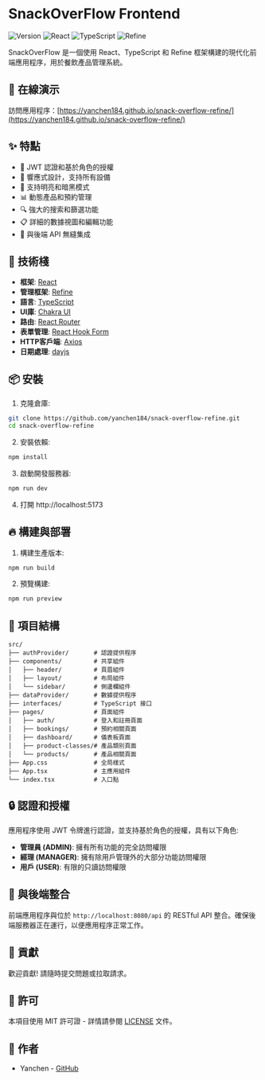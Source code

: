 # SnackOverFlow Frontend

![Version](https://img.shields.io/badge/version-1.0.0-blue.svg)
![React](https://img.shields.io/badge/React-18.0.0-61DAFB.svg?logo=react)
![TypeScript](https://img.shields.io/badge/TypeScript-5.4.2-3178C6.svg?logo=typescript)
![Refine](https://img.shields.io/badge/Refine-4.47.1-00897B.svg)

SnackOverFlow 是一個使用 React、TypeScript 和 Refine 框架構建的現代化前端應用程序，用於餐飲產品管理系統。

## 🚀 在線演示

訪問應用程序：[https://yanchen184.github.io/snack-overflow-refine/](https://yanchen184.github.io/snack-overflow-refine/)

## ✨ 特點

- 🔐 JWT 認證和基於角色的授權
- 📱 響應式設計，支持所有設備
- 🎨 支持明亮和暗黑模式
- 📊 動態產品和預約管理
- 🔍 強大的搜索和篩選功能
- 📋 詳細的數據視圖和編輯功能
- 🚀 與後端 API 無縫集成

## 🔧 技術棧

- **框架**: [React](https://reactjs.org/)
- **管理框架**: [Refine](https://refine.dev/)
- **語言**: [TypeScript](https://www.typescriptlang.org/)
- **UI庫**: [Chakra UI](https://chakra-ui.com/)
- **路由**: [React Router](https://reactrouter.com/)
- **表單管理**: [React Hook Form](https://react-hook-form.com/)
- **HTTP客戶端**: [Axios](https://axios-http.com/)
- **日期處理**: [dayjs](https://day.js.org/)

## 📦 安裝

1. 克隆倉庫:
```bash
git clone https://github.com/yanchen184/snack-overflow-refine.git
cd snack-overflow-refine
```

2. 安裝依賴:
```bash
npm install
```

3. 啟動開發服務器:
```bash
npm run dev
```

4. 打開 http://localhost:5173

## 🔥 構建與部署

1. 構建生產版本:
```bash
npm run build
```

2. 預覽構建:
```bash
npm run preview
```

## 📁 項目結構

```
src/
├── authProvider/       # 認證提供程序
├── components/         # 共享組件
│   ├── header/         # 頁眉組件
│   ├── layout/         # 布局組件
│   └── sidebar/        # 側邊欄組件
├── dataProvider/       # 數據提供程序
├── interfaces/         # TypeScript 接口
├── pages/              # 頁面組件
│   ├── auth/           # 登入和註冊頁面
│   ├── bookings/       # 預約相關頁面
│   ├── dashboard/      # 儀表板頁面
│   ├── product-classes/# 產品類別頁面
│   └── products/       # 產品相關頁面
├── App.css             # 全局樣式
├── App.tsx             # 主應用組件
└── index.tsx           # 入口點
```

## 🔒 認證和授權

應用程序使用 JWT 令牌進行認證，並支持基於角色的授權，具有以下角色:

- **管理員 (ADMIN)**: 擁有所有功能的完全訪問權限
- **經理 (MANAGER)**: 擁有除用戶管理外的大部分功能訪問權限
- **用戶 (USER)**: 有限的只讀訪問權限

## 🔄 與後端整合

前端應用程序與位於 `http://localhost:8080/api` 的 RESTful API 整合。確保後端服務器正在運行，以便應用程序正常工作。

## 🤝 貢獻

歡迎貢獻! 請隨時提交問題或拉取請求。

## 📄 許可

本項目使用 MIT 許可證 - 詳情請參閱 [LICENSE](LICENSE) 文件。

## 👤 作者

- Yanchen - [GitHub](https://github.com/yanchen184)
